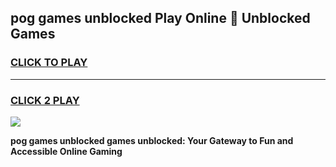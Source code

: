 
## pog games unblocked Play Online 👋 Unblocked Games
<h3>
<a href="https://premium.freeplayer.one?title=pog_games_unblocked&ref=19F">CLICK TO PLAY</a></h3>
<hr>

<h3>
<a href="https://premium.freeplayer.one?title=pog_games_unblocked&ref=19F">CLICK 2 PLAY</a>
  
</h3>

<a href="https://premium.freeplayer.one?title=pog_games_unblocked&ref=19F"><img src="https://clearcache.store/games.png"></a>


**pog games unblocked games unblocked: Your Gateway to Fun and Accessible Online Gaming**
